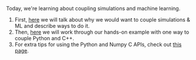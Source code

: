 Today, we're learning about coupling simulations and machine learning.

1. First, [here](05_Simulation_ML/Background.md) we will talk about why we would want to couple simulations & ML and describe ways to do it.
2. Then, [here](05_Simulation_ML/HandsOn.md) we will work through our hands-on example with one way to couple Python and C++.
3. For extra tips for using the Python and Numpy C APIs, check out [this page](05_Simulation_ML/Tips.md).
